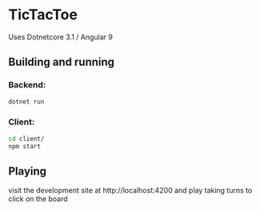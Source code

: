 # TicTacToe

Uses Dotnetcore 3.1 / Angular 9

## Building and running
### Backend:
```bash
dotnet run
```
### Client:
```bash
cd client/
npm start
```

## Playing
visit the development site at http://localhost:4200 and play taking turns to click on the board